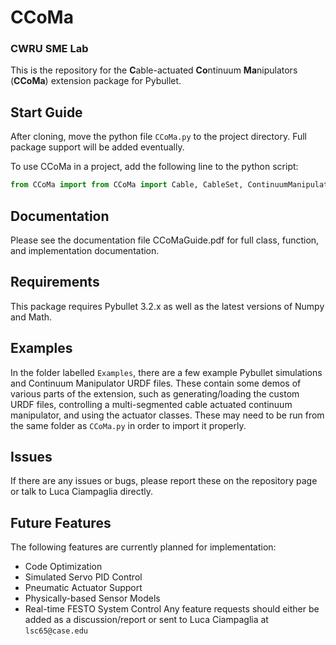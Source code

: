 # CCoMa
### CWRU SME Lab    

This is the repository for the **C**able-actuated **Co**ntinuum **Ma**nipulators (**CCoMa**) extension package for Pybullet.


Start Guide
-------
After cloning, move the python file `CCoMa.py` to the project directory. Full package support will be added eventually.

To use CCoMa in a project, add the following line to the python script:

```python
from CCoMa import from CCoMa import Cable, CableSet, ContinuumManipulator
```


Documentation
-------
Please see the documentation file CCoMaGuide.pdf for full class, function, and implementation documentation.

Requirements
-------
This package requires Pybullet 3.2.x as well as the latest versions of Numpy and Math.

Examples
-------
In the folder labelled `Examples`, there are a few example Pybullet simulations and Continuum Manipulator URDF files. These contain some demos of various parts of the extension, such as generating/loading the custom URDF files, controlling a multi-segmented cable actuated continuum manipulator, and using the actuator classes. These may need to be run from the same folder as `CCoMa.py` in order to import it properly.

Issues
-------
If there are any issues or bugs, please report these on the repository page or talk to Luca Ciampaglia directly.

Future Features
-------
The following features are currently planned for implementation:
- Code Optimization
- Simulated Servo PID Control
- Pneumatic Actuator Support
- Physically-based Sensor Models
- Real-time FESTO System Control
Any feature requests should either be added as a discussion/report or sent to Luca Ciampaglia at `lsc65@case.edu`

